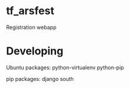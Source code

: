 tf_arsfest
==========

Registration webapp


Developing
=========

Ubuntu packages: 
python-virtualenv
python-pip

pip packages:
django
south


